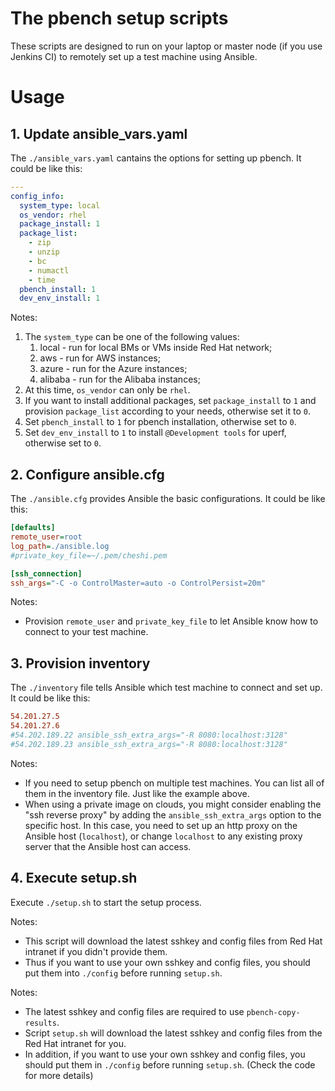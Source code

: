 # The pbench setup scripts

These scripts are designed to run on your laptop or master node (if you use Jenkins CI) to remotely set up a test machine using Ansible.

# Usage

## 1. Update ansible_vars.yaml

The `./ansible_vars.yaml` cantains the options for setting up pbench. It could be like this:

```yml
---
config_info:
  system_type: local
  os_vendor: rhel
  package_install: 1
  package_list:
    - zip
    - unzip
    - bc
    - numactl
    - time
  pbench_install: 1
  dev_env_install: 1
```

Notes:
1. The `system_type` can be one of the following values:
   1. local - run for local BMs or VMs inside Red Hat network;
   2. aws - run for AWS instances;
   3. azure - run for the Azure instances;
   4. alibaba - run for the Alibaba instances;
2. At this time, `os_vendor` can only be `rhel`.
3. If you want to install additional packages, set `package_install` to `1` and provision `package_list` according to your needs, otherwise set it to `0`.
4. Set `pbench_install` to `1` for pbench installation, otherwise set to `0`.
5. Set `dev_env_install` to `1` to install `@Development tools` for uperf, otherwise set to `0`.

## 2. Configure ansible.cfg

The `./ansible.cfg` provides Ansible the basic configurations. It could be like this:

```ini
[defaults]
remote_user=root
log_path=./ansible.log
#private_key_file=~/.pem/cheshi.pem

[ssh_connection]
ssh_args="-C -o ControlMaster=auto -o ControlPersist=20m"
```

Notes:
- Provision `remote_user` and `private_key_file` to let Ansible know how to connect to your test machine.

## 3. Provision inventory

The `./inventory` file tells Ansible which test machine to connect and set up. It could be like this:

```ini
54.201.27.5
54.201.27.6
#54.202.189.22 ansible_ssh_extra_args="-R 8080:localhost:3128"
#54.202.189.23 ansible_ssh_extra_args="-R 8080:localhost:3128"
```

Notes:
- If you need to setup pbench on multiple test machines. You can list all of them in the inventory file. Just like the example above.
- When using a private image on clouds, you might consider enabling the "ssh reverse proxy" by adding the `ansible_ssh_extra_args` option to the specific host. In this case, you need to set up an http proxy on the Ansible host (`localhost`), or change `localhost` to any existing proxy server that the Ansible host can access.

## 4. Execute setup.sh

Execute `./setup.sh` to start the setup process.

Notes:
- This script will download the latest sshkey and config files from Red Hat intranet if you didn't provide them.
- Thus if you want to use your own sshkey and config files, you should put them into `./config` before running `setup.sh`.

Notes:
- The latest sshkey and config files are required to use `pbench-copy-results`.
- Script `setup.sh` will download the latest sshkey and config files from the Red Hat intranet for you.
- In addition, if you want to use your own sshkey and config files, you should put them in `./config` before running `setup.sh`. (Check the code for more details)
